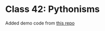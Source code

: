 # Class 42: Pythonisms


Added demo code from [this repo](https://github.com/codefellows/seattle-python-401n2/blob/main/class-42/demo/linked_list_iterator.py)